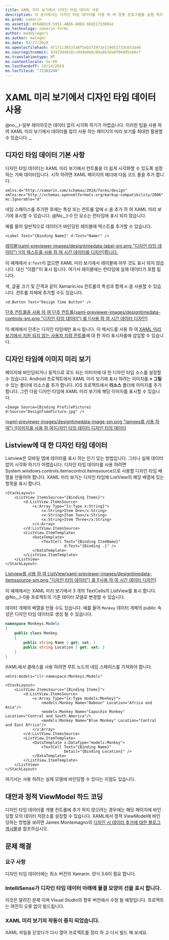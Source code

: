 ```yaml
---
title: XAML 미리 보기에서 디자인 타임 데이터 사용
description: 이 문서에서는 디자인 타임 데이터를 사용 하 여 응용 프로그램을 실행 하지 않고 XAML 미리 보기에서 데이터를 많이 사용 하는 레이아웃을 표시 하는 방법을 설명 합니다.
ms.prod: xamarin
ms.assetid: 0F608019-5951-4BE6-80E0-9EEE1733D642
ms.technology: xamarin-forms
author: maddyleger1
ms.author: maleger
ms.date: 03/27/2019
ms.openlocfilehash: 47171c3853fa8f5eb572971e119d51733cb53a40
ms.sourcegitcommit: 43423d4018cc0d4b0b8c98a4b3da0704495eb0cf
ms.translationtype: MT
ms.contentlocale: ko-KR
ms.lasthandoff: 10/14/2019
ms.locfileid: "72303248"
---
```

# <a name="use-design-time-data-with-the-xaml-previewer"></a>XAML 미리 보기에서 디자인 타임 데이터 사용

@no__t-일부 레이아웃은 데이터 없이 시각화 하기가 어렵습니다. 이러한 팁을 사용 하 여 XAML 미리 보기에서 데이터를 많이 사용 하는 페이지의 미리 보기를 최대한 활용할 수 있습니다. _

## <a name="design-time-data-basics"></a>디자인 타임 데이터 기본 사항

디자인 타임 데이터는 XAML 미리 보기에서 컨트롤을 더 쉽게 시각화할 수 있도록 설정 하는 가짜 데이터입니다. 시작 하려면 XAML 페이지의 헤더에 다음 코드 줄을 추가 합니다.

```xaml
xmlns:d="http://xamarin.com/schemas/2014/forms/design"
xmlns:mc="http://schemas.openxmlformats.org/markup-compatibility/2006"
mc:Ignorable="d"
```

네임 스페이스를 추가한 후에는 특성 또는 컨트롤 앞에 `d:`을 추가 하 여 XAML 미리 보기에 표시할 수 있습니다. @No__t-0 인 요소는 런타임에 표시 되지 않습니다.

예를 들어 일반적으로 데이터가 바인딩된 레이블에 텍스트를 추가할 수 있습니다.

```xaml
<Label Text="{Binding Name}" d:Text="Name!" />
```

[레이블(xaml-previewer-images/designtimedata-label-sm.png "디자인 타임 데이터") ![의 텍스트를 사용 하 여 시간 데이터를 디자인]합니다.](xaml-previewer-images/designtimedata-label-lg.png#lightbox)

이 예제에서 `d:Text`이 없으면 XAML 미리 보기에서 레이블에 아무 것도 표시 되지 않습니다. 대신 "이름!"이 표시 됩니다. 여기서 레이블에는 런타임에 실제 데이터가 포함 됩니다.

색, 글꼴 크기 및 간격과 같이 Xamarin.ios 컨트롤의 특성과 함께 `d:`을 사용할 수 있습니다. 컨트롤 자체에 추가할 수도 있습니다.

```xaml
<d:Button Text="Design Time Button" />
```

[단추 컨트롤을 사용 하 여 단추 컨트롤(xaml-previewer-images/designtimedata-controls-sm.png "디자인 타임 데이터") 를 ![사용 하 여 시간 데이터 디자인]](xaml-previewer-images/designtimedata-controls-lg.png#lightbox)

이 예제에서 단추는 디자인 타임에만 표시 됩니다. 이 메서드를 사용 하 여 [XAML 미리 보기에서 지원 되지 않는 사용자 지정 컨트롤](render-custom-controls.md)에 대 한 자리 표시자를에 삽입할 수 있습니다.

## <a name="preview-images-at-design-time"></a>디자인 타임에 이미지 미리 보기

페이지에 바인딩되거나 동적으로 로드 되는 이미지에 대 한 디자인 타임 소스를 설정할 수 있습니다. Android 프로젝트에서 XAML 미리 보기에 표시 하려는 이미지를 **> 그릴** 수 있는 폴더에 리소스를 추가 합니다. IOS 프로젝트에서 **리소스** 폴더에 이미지를 추가 합니다. 그런 다음 디자인 타임에 XAML 미리 보기에 해당 이미지를 표시할 수 있습니다.

```xaml
<Image Source={Binding ProfilePicture} d:Source="DesignTimePicture.jpg" />
```

[(xaml-previewer-images/designtimedata-image-sm.png "Iamges를 사용 하 여") ![이미지를 사용 하 여]디자인 타임 데이터 디자인 타임 데이터](xaml-previewer-images/designtimedata-image-lg.png#lightbox)

## <a name="design-time-data-for-listviews"></a>Listview에 대 한 디자인 타임 데이터

Listview은 모바일 앱에 데이터를 표시 하는 인기 있는 방법입니다. 그러나 실제 데이터 없이 시각화 하기가 어렵습니다. 디자인 타임 데이터를 사용 하려면 System.windows.controls.itemscontrol.itemssource으로 사용할 디자인 타임 배열을 만들어야 합니다. XAML 미리 보기는 디자인 타임에 ListView의 해당 배열에 있는 항목을 표시 합니다.

```xaml
<StackLayout>
    <ListView ItemsSource="{Binding Items}">
        <d:ListView.ItemsSource>
            <x:Array Type="{x:Type x:String}">
                <x:String>Item One</x:String>
                <x:String>Item Two</x:String>
                <x:String>Item Three</x:String>
            </x:Array>
        </d:ListView.ItemsSource>
        <ListView.ItemTemplate>
            <DataTemplate>
                <TextCell Text="{Binding ItemName}"
                          d:Text="{Binding .}" />
            </DataTemplate>
        </ListView.ItemTemplate>
    </ListView>
</StackLayout>
```

[Listview를 사용 하 여 ListView(xaml-previewer-images/designtimedata-itemssource-sm.png "디자인 타임 데이터") 를 ![사용 하 여 시간 데이터 디자인]](xaml-previewer-images/designtimedata-itemssource-lg.png#lightbox)

이 예제에서는 XAML 미리 보기에서 3 개의 TextCells의 ListView를 표시 합니다. @No__t-0을 프로젝트의 기존 데이터 모델로 변경할 수 있습니다.

데이터 개체의 배열을 만들 수도 있습니다. 예를 들어 `Monkey` 데이터 개체의 public 속성은 디자인 타임 데이터로 생성 될 수 있습니다.

```csharp
namespace Monkeys.Models
{
    public class Monkey
    {
        public string Name { get; set; }
        public string Location { get; set; }
    }
}
```

XAML에서 클래스를 사용 하려면 루트 노드의 네임 스페이스를 가져와야 합니다.

```xaml
xmlns:models="clr-namespace:Monkeys.Models"
```

```xaml
<StackLayout>
    <ListView ItemsSource="{Binding Items}">
        <d:ListView.ItemsSource>
            <x:Array Type="{x:Type models:Monkey}">
                <models:Monkey Name="Baboon" Location="Africa and Asia"/>
                <models:Monkey Name="Capuchin Monkey" Location="Central and South America"/>
                <models:Monkey Name="Blue Monkey" Location="Central and East Africa"/>
            </x:Array>
        </d:ListView.ItemsSource>
        <ListView.ItemTemplate>
            <DataTemplate x:DataType="models:Monkey">
                <TextCell Text="{Binding Name}"
                          Detail="{Binding Location}" />
            </DataTemplate>
        </ListView.ItemTemplate>
    </ListView>
</StackLayout>
```

여기서는 사용 하려는 실제 모델에 바인딩할 수 있다는 이점도 있습니다.

## <a name="alternative-hardcode-a-static-viewmodel"></a>대안과 정적 ViewModel 하드 코딩

디자인 타임 데이터를 개별 컨트롤에 추가 하지 않으려는 경우에는 해당 페이지에 바인딩할 모의 데이터 저장소를 설정할 수 있습니다. XAML에서 정적 ViewModel에 바인딩하는 방법을 보려면 James Montemagno의 [디자인 시 데이터 추가에 대한 블로그 게시물](https://montemagno.com/xamarin-forms-design-time-data-tips-best-practices/)을 참조하십시오.

## <a name="troubleshooting"></a>문제 해결

### <a name="requirements"></a>요구 사항

디자인 타임 데이터에는 최소 버전의 Xamarin. 양식 3.6이 필요 합니다.

### <a name="intellisense-shows-squiggly-lines-under-my-design-time-data"></a>IntelliSense가 디자인 타임 데이터 아래에 물결 모양의 선을 표시 합니다.

이것은 알려진 문제 이며 Visual Studio의 향후 버전에서 수정 될 예정입니다. 프로젝트는 여전히 오류 없이 빌드됩니다.

### <a name="the-xaml-previewer-stopped-working"></a>XAML 미리 보기의 작동이 중지 되었습니다.

XAML 파일을 닫았다가 다시 열어 프로젝트를 정리 하 고 다시 빌드 해 보세요.
